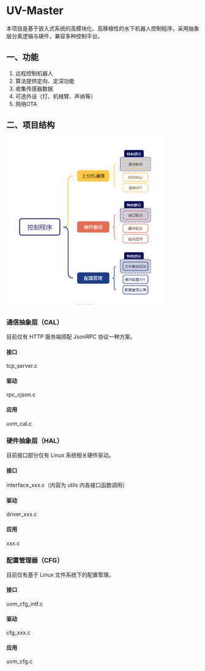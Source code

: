 # UV-Master

本项目是基于嵌入式系统的高模块化、高移植性的水下机器人控制程序，采用抽象层分离逻辑与硬件，兼容多种控制平台。

## 一、功能

1. 远程控制机器人
2. 算法提供定向、定深功能
3. 收集传感器数据
4. 可选外设（灯、机械臂、声纳等）
5. 网络OTA

## 二、项目结构

<img src="./doc/diagram.png" alt="控制程序" style="zoom: 67%;" />

### 通信抽象层（CAL）

目前仅有 HTTP 服务端搭配 JsonRPC 协议一种方案。

#### 接口

tcp_server.c

#### 驱动

rpc_cjson.c

#### 应用

uvm_cal.c

### 硬件抽象层（HAL）

目前接口部分仅有 Linux 系统相关硬件驱动。

#### 接口

interface_xxx.c（内容为 utils 内各接口函数调用）

#### 驱动

driver_xxx.c

#### 应用

xxx.c

### 配置管理器（CFG）

目前仅有基于 Linux 文件系统下的配置管理。

#### 接口

uvm_cfg_intf.c

#### 驱动

cfg_xxx.c

#### 应用

uvm_cfg.c